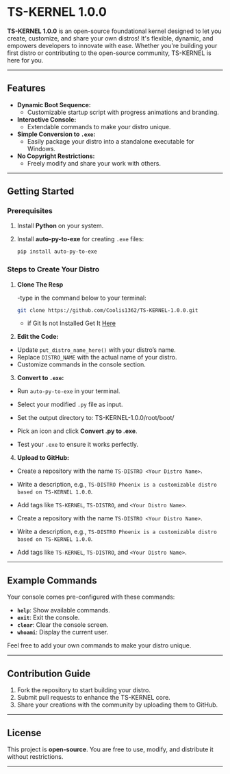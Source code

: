 # TS-KERNEL 1.0.0

**TS-KERNEL 1.0.0** is an open-source foundational kernel designed to let you create, customize, and share your own distros! It's flexible, dynamic, and empowers developers to innovate with ease. Whether you're building your first distro or contributing to the open-source community, TS-KERNEL is here for you.

---

## Features

- **Dynamic Boot Sequence:**
  - Customizable startup script with progress animations and branding.
- **Interactive Console:**
  - Extendable commands to make your distro unique.
- **Simple Conversion to `.exe`:**
  - Easily package your distro into a standalone executable for Windows.
- **No Copyright Restrictions:**
  - Freely modify and share your work with others.

---

## Getting Started

### Prerequisites

1. Install **Python** on your system.
2. Install **auto-py-to-exe** for creating `.exe` files:

   ```bash
   pip install auto-py-to-exe
   ```

### Steps to Create Your Distro

1. **Clone The Resp**

   -type in the command below to your terminal:

   ```bash
   git clone https://github.com/Coolis1362/TS-KERNEL-1.0.0.git
   ```
   - if Git Is not Installed Get It [Here](https://git-scm.com/downloads/win)

2. **Edit the Code:**

- Update `put_distro_name_here()` with your distro’s name.
- Replace `DISTRO_NAME` with the actual name of your distro.
- Customize commands in the console section.

3. **Convert to `.exe`:**

- Run `auto-py-to-exe` in your terminal.
- Select your modified `.py` file as input.
- Set the output directory to:
  TS-KERNEL-1.0.0/root/boot/

- Pick an icon and click **Convert .py to .exe**.
- Test your `.exe` to ensure it works perfectly.

4. **Upload to GitHub:**

- Create a repository with the name `TS-DISTRO <Your Distro Name>`.
- Write a description, e.g., `TS-DISTRO Phoenix is a customizable distro based on TS-KERNEL 1.0.0`.
- Add tags like `TS-KERNEL`, `TS-DISTRO`, and `<Your Distro Name>`.

- Create a repository with the name `TS-DISTRO <Your Distro Name>`.
- Write a description, e.g., `TS-DISTRO Phoenix is a customizable distro based on TS-KERNEL 1.0.0`.
- Add tags like `TS-KERNEL`, `TS-DISTRO`, and `<Your Distro Name>`.

---

## Example Commands

Your console comes pre-configured with these commands:

- **`help`**: Show available commands.
- **`exit`**: Exit the console.
- **`clear`**: Clear the console screen.
- **`whoami`**: Display the current user.

Feel free to add your own commands to make your distro unique.

---

## Contribution Guide

1. Fork the repository to start building your distro.
2. Submit pull requests to enhance the TS-KERNEL core.
3. Share your creations with the community by uploading them to GitHub.

---

## License

This project is **open-source**. You are free to use, modify, and distribute it without restrictions.

---

